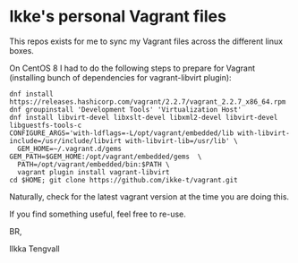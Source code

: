 # Ikke's personal Vagrant files

This repos exists for me to sync my Vagrant files across the different
linux boxes.

On CentOS 8 I had to do the following steps to prepare for Vagrant (installing bunch of dependencies for vagrant-libvirt plugin):

```
dnf install https://releases.hashicorp.com/vagrant/2.2.7/vagrant_2.2.7_x86_64.rpm
dnf groupinstall 'Development Tools' 'Virtualization Host'
dnf install libvirt-devel libxslt-devel libxml2-devel libvirt-devel libguestfs-tools-c
CONFIGURE_ARGS='with-ldflags=-L/opt/vagrant/embedded/lib with-libvirt-include=/usr/include/libvirt with-libvirt-lib=/usr/lib' \ 
  GEM_HOME=~/.vagrant.d/gems GEM_PATH=$GEM_HOME:/opt/vagrant/embedded/gems  \
  PATH=/opt/vagrant/embedded/bin:$PATH \
  vagrant plugin install vagrant-libvirt
cd $HOME; git clone https://github.com/ikke-t/vagrant.git
```

Naturally, check for the latest vagrant version at the time you are doing this.

If you find something useful, feel free to re-use.

BR,

Ilkka Tengvall
